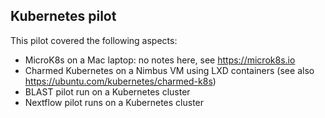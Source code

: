 ## Kubernetes pilot

This pilot covered the following aspects:
* MicroK8s on a Mac laptop: no notes here, see https://microk8s.io
* Charmed Kubernetes on a Nimbus VM using LXD containers (see also https://ubuntu.com/kubernetes/charmed-k8s)
* BLAST pilot run on a Kubernetes cluster
* Nextflow pilot runs on a Kubernetes cluster

